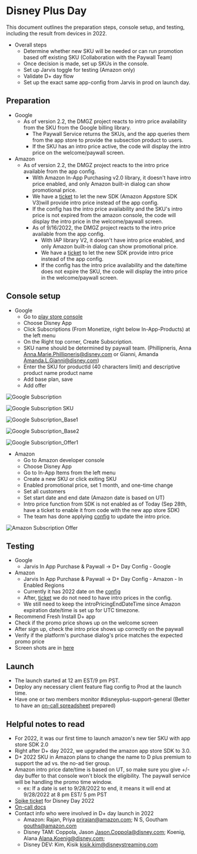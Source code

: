 # Disney Plus Day

This document outlines the preparation steps, console setup, and testing, including the result from devices in 2022.

* Overall steps
    * Determine whether new SKU will be needed or can run promotion based off existing SKU  (Collaboration with the Paywall Team)
    * Once decision is made, set up SKUs in the console.
    * Set up Jarvis toggle for testing (Amazon only)
    * Validate D+ day flow
    * Set up the exact same app-config from Jarvis in prod on launch day.

## Preparation

* Google
    * As of version 2.2, the DMGZ project reacts to intro price availability from the SKU from the Google billing library.
        * The Paywall Service returns the SKUs, and the app queries them from the app store to provide the subsection product to users.
        * If the SKU has an intro price active, the code will display the intro price on the welcome/paywall screen.
* Amazon
    * As of version 2.2, the DMGZ project reacts to the intro price available from the app config.
        * With Amazon In-App Purchasing v2.0 library, it doesn't have intro price enabled, and only Amazon built-in dialog can show promotional price.
        * We have a [ticket](https://jira.disneystreaming.com/browse/ANDROID-4672) to let the new SDK (Amazon Appstore SDK V3)will provide intro price instead of the app config.
        * If the config has the intro price availability and the SKU's intro price is not expired from the amazon console, the code will display the intro price in the welcome/paywall screen.
        * As of 9/16/2022, the DMGZ project reacts to the intro price available from the app config.
            * With IAP library V2, it doesn't have intro price enabled, and only Amazon built-in dialog can show promotional price.
            * We have a [ticket](https://jira.disneystreaming.com/browse/ANDROID-4672) to let the new SDK provide intro price instead of the app config.
            * If the config has the intro price availability and the date/time does not expire the SKU, the code will display the intro price in the welcome/paywall screen.

## Console setup

* Google
    * Go to [play store console](https://play.google.com/console/u/0/developers/7700171517953165945/app-list?pli=1)
    * Choose Disney App
    * Click Subscriptions (From Monetize, right below In-App-Products) at the left menu
    * On the Right top corner, Create Subscription.
    * SKU name should be determined by paywall team.  (Phillipneris, Anna <Anna.Marie.Phillipneris@disney.com> or Gianni, Amanda <Amanda.L.Gianni@disney.com>)
    * Enter the SKU for productId (40 characters limit) and descriptive product name product name
    * Add base plan, save
    * Add offer

![Google Subscription](images/dplusday/google_subscription_page.png)

![Google Subscription SKU](images/dplusday/google_subscription_base_page1.png)

![Google Subscription_Base1](images/dplusday/google_subscription_base_page2.png)

![Google Subscription_Base2](images/dplusday/google_subscription_offer_page1.png)

![Google Subscription_Offer1](images/dplusday/google_subscription_offer_page2.png)

* Amazon
    * Go to Amazon developer console
    * Choose Disney App
    * Go to In-App Items from the left menu
    * Create a new SKU or click exiting SKU
    * Enabled promotional price, set 1 month, and one-time change
    * Set all customers
    * Set start date and end date (Amazon date is based on UT)
    * Intro price function from SDK is not enabled as of Today (Sep 28th, have a ticket to enable it from code with the new app store SDK)
    * The team has done applying [config](https://github.bamtech.co/Mobile/dmgz-android-appconfig/pull/1338) to update the intro price.

![Amazon Subscription Offer](images/dplusday/amazon_subscription_offer.png)

## Testing

* Google
    * Jarvis In App Purchase & Paywall -> D+ Day Config - Google
* Amazon
    * Jarvis In App Purchase & Paywall -> D+ Day Config - Amazon - In Enabled Regions
    * Currently it has 2022 date on the [config](https://github.bamtech.co/Mobile/dmgz-android-appconfig/blob/qa/outputs/transformations/all.json)
    * After, [ticket](https://jira.disneystreaming.com/browse/ANDROID-4672) we do not need to have intro prices in the config.
    * We still need to keep the introPricingEndDateTime since Amazon expiration date/time is set up for UTC timezone.
* Recommend Fresh Install D+ app
* Check if the promo price shows up on the welcome screen
* After sign up, check the intro price shows up correctly on the paywall
* Verify if the platform's purchase dialog's price matches the expected promo price
* Screen shots are in [here](https://github.bamtech.co/Mobile/dmgz-android-appconfig/pull/1338)

## Launch

* The launch started at 12 am EST/9 pm PST.
* Deploy any necessary client feature flag config to Prod at the launch time.
* Have one or two members monitor #disneyplus-support-general (Better to have an [on-call spreadsheet](https://docs.google.com/spreadsheets/d/1XwOMpkVAuO2O3rvniRJf3m7tcpdiPVnx52Cgj2ENcI0/edit#gid=1779325713) prepared)

## Helpful notes to read

* For 2022, it was our first time to launch amazon's new tier SKU with app store SDK 2.0
* Right after D+ day 2022, we upgraded the amazon app store SDK to 3.0.
* D+ 2022 SKU in Amazon plans to change the name to D plus premium to support the ad vs. the no-ad tier group.
* Amazon intro price date/time is based on UT, so make sure you give +/- day buffer to that console won't block the eligibility. The paywall service will be handling the promo time window.
    * ex: If a date is set to 9/28/2022 to end, it means it will end at 9/28/2022 at 8 pm EST/ 5 pm PST
* [Spike ticket](https://jira.disneystreaming.com/browse/ANDROID-4342) for Disney Day 2022
* [On-call docs](https://docs.google.com/spreadsheets/d/1XwOMpkVAuO2O3rvniRJf3m7tcpdiPVnx52Cgj2ENcI0/edit#gid=1779325713)
* Contact info who were involved in D+ day launch in 2022
    * Amazon: Rajan, Priya <prirajan@amazon.com>; N S, Goutham <gouths@amazon.com>
    * Disney TAM: Coppola, Jason <Jason.Coppola@disney.com>; Koenig, Alana <Alana.Koenig@disney.com>;
    * Disney DEV: Kim, Kisik <kisik.kim@disneystreaming.com>
